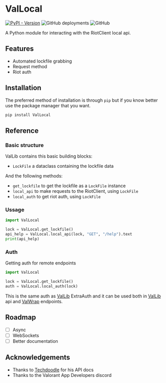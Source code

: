 # ValLocal

[![PyPI - Version](https://img.shields.io/pypi/v/ValLocal?label=ValLocal)](https://pypi.org/project/ValLocal/)
![GitHub deployments](https://img.shields.io/github/deployments/ValUtils/ValLocal/deploy?label=deploy)
![GitHub](https://img.shields.io/github/license/ValUtils/ValLocal)

A Python module for interacting with the RiotClient local api.

## Features

- Automated lockfile grabbing
- Request method
- Riot auth

## Installation

The preferred method of installation is through `pip` but if you know better use the package manager that you want.

```sh
pip install ValLocal
```

## Reference

### Basic structure

ValLib contains this basic building blocks:

- `LockFile` a dataclass containing the lockfile data

And the following methods:

- `get_lockfile` to get the lockfile as a `LockFile` instance
- `local_api` to make requests to the RiotClient, using `LockFile`
- `local_auth` to get riot auth, using `LockFile`

### Ussage

```python
import ValLocal

lock = ValLocal.get_lockfile()
api_help = ValLocal.local_api(lock, "GET", "/help").text
print(api_help)
```

### Auth

Getting auth for remote endpoints

```python
import ValLocal

lock = ValLocal.get_lockfile()
auth = ValLocal.local_auth(lock)
```

This is the same auth as [ValLib](https://github.com/ValUtils/ValLib) ExtraAuth and it can be used both in [ValLib](https://github.com/ValUtils/ValLib) api and [ValWrap](https://github.com/ValUtils/ValWrap) endpoints.

## Roadmap

- [ ] Async
- [ ] WebSockets
- [ ] Better documentation

## Acknowledgements

- Thanks to [Techdoodle](https://github.com/techchrism) for his API docs
- Thanks to the Valorant App Developers discord
